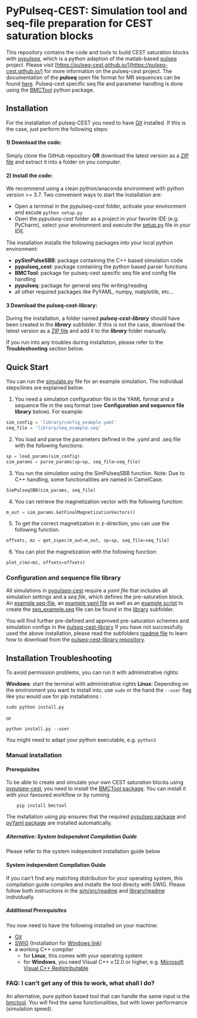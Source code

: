# PyPulseq-CEST: Simulation tool and seq-file preparation for CEST saturation blocks

This repository contains the code and tools to build CEST saturation blocks with 
[pypulseq](https://github.com/imr-framework/pypulseq), which is a python adaption of the matlab-based 
[pulseq](https://github.com/pulseq/pulseq) project. 
Please visit [https://pulseq-cest.github.io/](https://pulseq-cest.github.io/) for more information on the pulseq-cest 
project. The documentation of the **pulseq** open file format for MR sequences can be found 
[here](https://pulseq.github.io/specification.pdf). Pulseq-cest specific seq file and parameter handling is done using the 
[BMCTool](https://github.com/schuenke/BMCTool)  python package.

## Installation
For the installation of pulseq-CEST you need to have [Git](https://git-scm.com/) installed. If this is the case, just
perform the following steps:

#### 1) Download the code:
Simply clone the GitHub repository **OR** download the latest version as a 
   [ZIP file](https://github.com/KerstinHut/pypulseq-cest/archive/refs/heads/master.zip) and extract it into a folder on
   you computer.

#### 2) Install the code:
We recommend using a clean python/anaconda environment with python version >= 3.7. Two convenient ways to start the 
installation are:
   * Open a terminal in the _pypulseq-cest_ folder, activate your environment and excute ``python setup.py``
   * Open the _pypulseq-cest_ folder as a project in your favorite IDE (e.g. PyCharm), select your environment and
   execute the [setup.py](setup.py) file in your IDE.
     
The installation installs the following packages into your local python environment:
   * **pySimPulseSBB**: package containing the C++ based simulation code
   * **pypulseq_cest**: package containing the python based parser functions
   * **BMCTool**: package for pulseq-cest specific seq file and config file handling
   * **pypulseq**: package for general seq file writing/reading
   * all other required packages like PyYAML, numpy, matplotlib, etc...  

#### 3 Download the pulseq-cest-library:
During the installation, a folder named _**pulseq-cest-library**_ should have been created in the _**library**_ 
subfolder. If this is not the case, download the latest version as a 
[ZIP file](https://github.com/kherz/pulseq-cest-library/archive/refs/heads/master.zip) and add it to the _**library**_ 
folder manually.  
   
If you run into any troubles during installation, please refer to the **Troubleshooting** section below.

## Quick Start
You can run the [simulate.py](simulate.py) file for an example simulation. The individual steps/lines are explained below.

1. You need a simulation configuration file in the YAML format and a sequence file in the seq format (see **Configuration and sequence file library** below). For example:
````python
sim_config = 'library/config_example.yaml'
seq_file = 'library/seq_example.seq'
````
2. You load and parse the parameters defined in the .yaml and .seq file with the following functions:
````python
sp = load_params(sim_config)
sim_params = parse_params(sp=sp, seq_file=seq_file)
````
3. You run the simulation using the SimPulseqSBB function. Note: Due to C++ handling, some functionalities are named in CamelCase.
````python
SimPulseqSBB(sim_params, seq_file)
````
4. You can retrieve the magnetization vector with the following function:
````python
m_out = sim_params.GetFinalMagnetizationVectors()
````
5. To get the correct magnetization in z-direction, you can use the following function.
````python
offsets, mz = get_zspec(m_out=m_out, sp=sp, seq_file=seq_file)
````
6. You can plot the magnetization with the following function:
````python
plot_z(mz=mz, offsets=offsets)
````

### Configuration and sequence file library
All simulations in [pypulseq-cest]() require a *yaml file* that includes all simulation settings and a *seq file*, which
defines the pre-saturation block. An [example seq-file](library/seq_example.seq), an [example yaml file]() as well as an 
[example script](library/write_seq_example.py) to create the [seq_example.seq](library/seq_example.seq) file can be 
found in the [library](library) subfolder. 

You will find further pre-defined and approved pre-saturation schemes and simulation configs in the [pulseq-cest-library](library/pulseq-cest-library)
If you have not successfully used the above installation, please read the subfolders [readme file](library/readme.md) to learn how to
download from the [pulseq-cest-library repository](https://github.com/kherz/pulseq-cest-library).




## Installation Troubleshooting
To avoid permission problems, you can run it with administrative rights:

**Windows**: start the terminal with administrative rights
**Linux**: Depending on the environment you want to install into, use ```sudo``` or the hand the ```--user``` flag like 
you would use for pip installations : 
```
sudo python install.py
```
or
```
python install.py --user
```
You might need to adapt your python executable, e.g. ```python3```

### Manual installation
#### Prerequisites 
To be able to create and simulate your own CEST saturation blocks using [pypulseq-cest](.), you need to install the
[BMCTool package](https://pypi.org/project/BMCTool/). You can install it with your favoured workflow or by running
```
    pip install bmctool
```
The installation using pip ensures that the required [pypulseq package](https://pypi.org/project/pypulseq/)
and [pyYaml package](https://pypi.org/project/PyYAML/) are installed automatically.
##### Alternative: System Independent Compilation Guide
Please refer to the system independent installation guide below
#### System independent Compilation Guide
If you can't find any matching distribution for your operating system, this compilation guide compiles and installs the tool directy with SWIG.
Please follow both instructions in the [sim/src/readme](sim/src/readme.md) and [library/readme](library/readme.md) individually.
##### Additional Prerequisites
You now need to have the following installed on your machine:
- [Git](https://git-scm.com/)
- [SWIG](http://www.swig.org/exec.html) (Installation for [Windows link](http://www.swig.org/Doc1.3/Windows.html))
- a working C++ compiler
    - for **Linux**, this comes with your operating system
    - for **Windows**, you need Visual C++ v.12.0 or higher, e.g. [Microsoft Visual C++ Redistributable](https://visualstudio.microsoft.com/downloads/)

### FAQ: I can't get any of this to work, what shall I do?
An alternative, pure python based tool that can handle the same input is the [bmctool](https://github.com/schuenke/BMCTool).
You will find the same functionalities, but with lower performance (simulation speed).